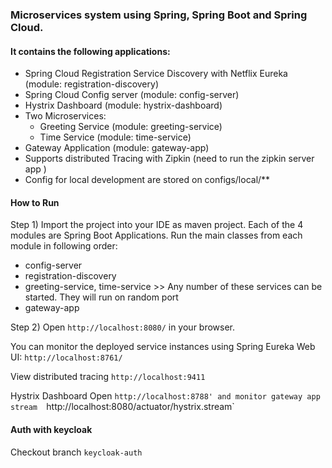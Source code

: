### Microservices system using Spring, Spring Boot and Spring Cloud.


#### It contains the following applications:

- Spring Cloud Registration Service Discovery with Netflix Eureka (module: registration-discovery)
- Spring Cloud Config server (module: config-server)
- Hystrix Dashboard (module: hystrix-dashboard)
- Two Microservices:
    - Greeting Service (module: greeting-service)
    - Time Service (module: time-service)
- Gateway Application (module: gateway-app)
- Supports distributed Tracing with Zipkin (need to run the zipkin server app )
- Config for local development are stored on configs/local/**

#### How to Run

Step 1) Import the project into your IDE as maven project. Each of the 4 modules are Spring Boot Applications. Run the main classes from each module in following order:

- config-server
- registration-discovery
- greeting-service,   time-service  >> Any number of these services can be started. They will run on random port
- gateway-app

Step 2) Open `http://localhost:8080/`  in your browser. 

You can monitor the deployed service instances using Spring Eureka Web UI: `http://localhost:8761/`

View distributed tracing  `http://localhost:9411`

Hystrix Dashboard Open `http://localhost:8788' and monitor gateway app stream  `http://localhost:8080/actuator/hystrix.stream`

#### Auth with keycloak

Checkout branch `keycloak-auth`